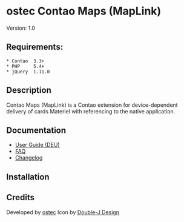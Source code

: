 ostec Contao Maps (MapLink)
======================
Version: 1.0

Requirements:
----------------------
    * Contao  3.3+
    * PHP     5.4+
    * jQuery  1.11.0

Description
----------------------
Contao Maps (MapLink) is a Contao extension for device-dependent delivery of cards Materiel with referencing to the native application.


Documentation
----------------------
 * [User Guide (DEU)][2]
 * [FAQ][3]
 * [Changelog][4]


Installation
----------------------


Credits
----------------------
Developed by [ostec][1]
Icon by [Double-J Design][5]
    
[1]: http://www.ostec.de
[2]: https://github.com/ostec/maplink-contao/wiki/User-Guide-(DEU)
[3]: https://github.com/ostec/maplink-contao/wiki/FAQ
[4]: https://github.com/ostec/maplink-contao/blob/master/changes.md
[5]: http://www.doublejdesign.co.uk